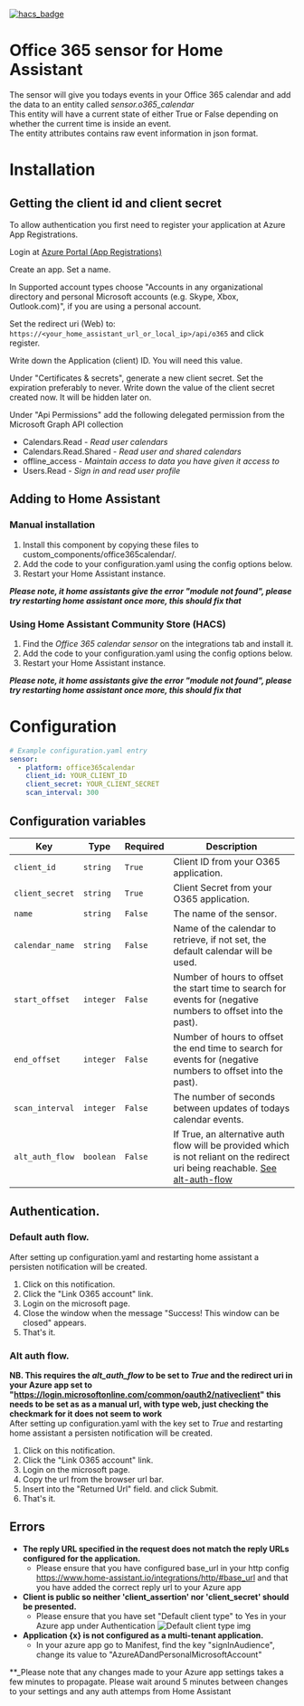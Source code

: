 [![hacs_badge](https://img.shields.io/badge/HACS-Default-orange.svg?style=for-the-badge)](https://github.com/custom-components/hacs)
# Office 365 sensor for Home Assistant
The sensor will give you todays events in your Office 365 calendar and add the data to an entity called *sensor.o365_calendar*  
This entity will have a current state of either True or False depending on whether the current time is inside an event.  
The entity attributes contains raw event information in json format.

# Installation

## Getting the client id and client secret
To allow authentication you first need to register your application at Azure App Registrations.

Login at [Azure Portal (App Registrations)](https://portal.azure.com/#blade/Microsoft_AAD_RegisteredApps/ApplicationsListBlade)

Create an app. Set a name.

In Supported account types choose "Accounts in any organizational directory and personal Microsoft accounts (e.g. Skype, Xbox, Outlook.com)", if you are using a personal account.

Set the redirect uri (Web) to: `https://<your_home_assistant_url_or_local_ip>/api/o365` and click register.  


Write down the Application (client) ID. You will need this value.

Under "Certificates & secrets", generate a new client secret. Set the expiration preferably to never. Write down the value of the client secret created now. It will be hidden later on.

Under "Api Permissions" add the following delegated permission from the Microsoft Graph API collection
* Calendars.Read - *Read user calendars*
* Calendars.Read.Shared - *Read user and shared calendars*
* offline_access - *Maintain access to data you have given it access to*
* Users.Read - *Sign in and read user profile*

## Adding to Home Assistant

### Manual installation
1. Install this component by copying these files to custom_components/office365calendar/.
2. Add the code to your configuration.yaml using the config options below.
3. Restart your Home Assistant instance.

_**Please note, it home assistants give the error "module not found", please try restarting home assistant once more, this should fix that**_

### Using Home Assistant Community Store (HACS)
1. Find the *Office 365 calendar sensor* on the integrations tab and install it.
2. Add the code to your configuration.yaml using the config options below.
3. Restart your Home Assistant instance.

_**Please note, it home assistants give the error "module not found", please try restarting home assistant once more, this should fix that**_

# Configuration

```yaml
# Example configuration.yaml entry
sensor:
  - platform: office365calendar
    client_id: YOUR_CLIENT_ID
    client_secret: YOUR_CLIENT_SECRET
    scan_interval: 300
```

## Configuration variables

Key | Type | Required | Description
-- | -- | -- | --
`client_id` | `string` | `True` | Client ID from your O365 application.
`client_secret` | `string` | `True` | Client Secret from your O365 application.
`name` | `string` | `False` | The name of the sensor.
`calendar_name` | `string` | `False` | Name of the calendar to retrieve, if not set, the default calendar will be used.
`start_offset` | `integer` | `False` | Number of hours to offset the start time to search for events for (negative numbers to offset into the past).
`end_offset` | `integer` | `False` | Number of hours to offset the end time to search for events for (negative numbers to offset into the past).
`scan_interval` | `integer` | `False` | The number of seconds between updates of todays calendar events.
`alt_auth_flow` | `boolean` | `False` | If True, an alternative auth flow will be provided which is not reliant on the redirect uri being reachable. [See alt-auth-flow](#alt-auth-flow)

## Authentication.
### Default auth flow.
After setting up configuration.yaml and restarting home assistant a persisten notification will be created.
1. Click on this notification.
2. Click the "Link O365 account" link.
3. Login on the microsoft page.
4. Close the window when the message "Success! This window can be closed" appears.
5. That's it.

### Alt auth flow.
**NB. This requires the *alt_auth_flow* to be set to *True* and the redirect uri in your Azure app set to "https://login.microsoftonline.com/common/oauth2/nativeclient" this needs to be set as as a manual url, with type web, just checking the checkmark for it does not seem to work**  
After setting up configuration.yaml with the key set to _True_ and restarting home assistant a persisten notification will be created.
1. Click on this notification.
2. Click the "Link O365 account" link.
3. Login on the microsoft page.
4. Copy the url from the browser url bar.
5. Insert into the "Returned Url" field. and click Submit.
5. That's it.

## Errors
* **The reply URL specified in the request does not match the reply URLs configured for the application.** 
  * Please ensure that you have configured base_url in your http config https://www.home-assistant.io/integrations/http/#base_url and that you have added the correct reply url to your Azure app
* **Client is public so neither 'client_assertion' nor 'client_secret' should be presented.**
  * Please ensure that you have set "Default client type" to Yes in your Azure app under Authentication ![Default client type img](https://user-images.githubusercontent.com/17211264/72337364-ba936a80-36c2-11ea-834d-2af9b84a8bba.png)
* **Application {x} is not configured as a multi-tenant application.**
  * In your azure app go to Manifest, find the key "signInAudience", change its value to "AzureADandPersonalMicrosoftAccount"

**_Please note that any changes made to your Azure app settings takes a few minutes to propagate. Please wait around 5 minutes between changes to your settings and any auth attemps from Home Assistant
